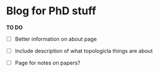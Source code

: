 # Blog for PhD stuff

**TO DO**

- [ ] Better information on about page
- [ ] Include description of what topologicla things are about
- [ ] Page for notes on papers?


